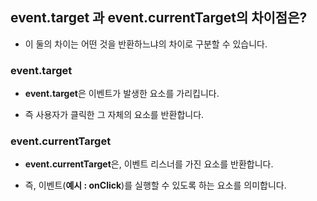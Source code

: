 ## event.target 과 event.currentTarget의 차이점은?

 - 이 둘의 차이는 어떤 것을 반환하느냐의 차이로 구분할 수 있습니다.


### event.target
 - **event.target**은 이벤트가 발생한 요소를 가리킵니다.

- 즉 사용자가 클릭한 그 자체의 요소를 반환합니다. 

### event.currentTarget
 - **event.currentTarget**은, 이벤트 리스너를 가진 요소를 반환합니다.
 
 - 즉, 이벤트(**예시 : onClick**)를 실행할 수 있도록 하는 요소를 의미합니다.